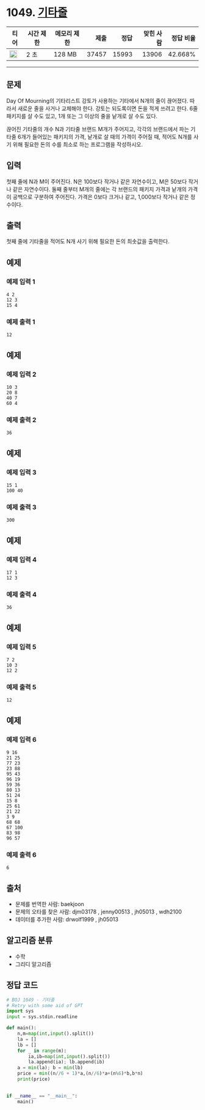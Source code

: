 # 1049. [기타줄](https://www.acmicpc.net/problem/1049)

| 티어 | 시간 제한 | 메모리 제한 | 제출 | 정답 | 맞힌 사람 | 정답 비율 |
|---|---|---|---:|---:|---:|---:|
| <img src="https://static.solved.ac/tier_small/7.svg" width="20px" /> | 2 초 | 128 MB | 37457 | 15993 | 13906 | 42.668% |

---

## 문제

Day Of Mourning의 기타리스트 강토가 사용하는 기타에서 N개의 줄이 끊어졌다. 따라서 새로운 줄을 사거나 교체해야 한다. 강토는 되도록이면 돈을 적게 쓰려고 한다. 6줄 패키지를 살 수도 있고, 1개 또는 그 이상의 줄을 낱개로 살 수도 있다.

끊어진 기타줄의 개수 N과 기타줄 브랜드 M개가 주어지고, 각각의 브랜드에서 파는 기타줄 6개가 들어있는 패키지의 가격, 낱개로 살 때의 가격이 주어질 때, 적어도 N개를 사기 위해 필요한 돈의 수를 최소로 하는 프로그램을 작성하시오.

## 입력

첫째 줄에 N과 M이 주어진다. N은 100보다 작거나 같은 자연수이고, M은 50보다 작거나 같은 자연수이다. 둘째 줄부터 M개의 줄에는 각 브랜드의 패키지 가격과 낱개의 가격이 공백으로 구분하여 주어진다. 가격은 0보다 크거나 같고, 1,000보다 작거나 같은 정수이다.

## 출력

첫째 줄에 기타줄을 적어도 N개 사기 위해 필요한 돈의 최솟값을 출력한다.

## 예제

### 예제 입력 1

```
4 2
12 3
15 4
```

### 예제 출력 1

```
12
```

## 예제

### 예제 입력 2

```
10 3
20 8
40 7
60 4
```

### 예제 출력 2

```
36
```

## 예제

### 예제 입력 3

```
15 1
100 40
```

### 예제 출력 3

```
300
```

## 예제

### 예제 입력 4

```
17 1
12 3
```

### 예제 출력 4

```
36
```

## 예제

### 예제 입력 5

```
7 2
10 3
12 2
```

### 예제 출력 5

```
12
```

## 예제

### 예제 입력 6

```
9 16
21 25
77 23
23 88
95 43
96 19
59 36
80 13
51 24
15 8
25 61
21 22
3 9
68 68
67 100
83 98
96 57
```

### 예제 출력 6

```
6
```

## 출처

- 문제를 번역한 사람: baekjoon
- 문제의 오타를 찾은 사람: djm03178 , jenny00513 , jh05013 , wdh2100
- 데이터를 추가한 사람: drwolf1999 , jh05013

## 알고리즘 분류

- 수학
- 그리디 알고리즘

## 정답 코드

```python
# BOJ 1049 - 기타줄
# Retry with some aid of GPT
import sys
input = sys.stdin.readline

def main():
    n,m=map(int,input().split())
    la = []
    lb = []
    for _ in range(m):
        ia,ib=map(int,input().split())
        la.append(ia); lb.append(ib)
    a = min(la); b = min(lb)
    price = min((n//6 + 1)*a,(n//6)*a+(n%6)*b,b*n)
    print(price)
        

if __name__ == "__main__":
    main()

```
